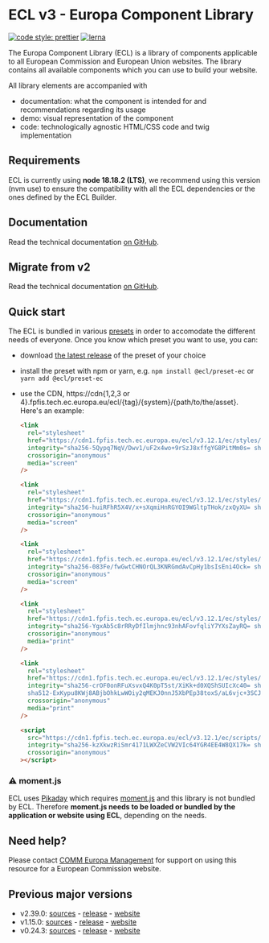 # ECL v3 - Europa Component Library

[![code style: prettier](https://img.shields.io/badge/code_style-prettier-ff69b4.svg?style=flat-square)](https://github.com/prettier/prettier)
[![lerna](https://img.shields.io/badge/maintained%20with-lerna-cc00ff.svg)](https://lernajs.io/)

The Europa Component Library (ECL) is a library of components applicable to all European Commission and European Union websites. The library contains all available components which you can use to build your website.

All library elements are accompanied with

- documentation: what the component is intended for and recommendations regarding its usage
- demo: visual representation of the component
- code: technologically agnostic HTML/CSS code and twig implementation

## Requirements

ECL is currently using **node 18.18.2 (LTS)**, we recommend using this version (nvm use) to ensure the compatibility with all the ECL dependencies or the ones defined by the ECL Builder.

## Documentation

Read the technical documentation [on GitHub](docs/README.md).

## Migrate from v2

Read the technical documentation [on GitHub](docs/Migrating-v3.md).

## Quick start

The ECL is bundled in various [presets](docs/presets.md) in order to accomodate the different needs of everyone. Once you know which preset you want to use, you can:

- download [the latest release](https://github.com/ec-europa/europa-component-library/releases/latest) of the preset of your choice
- install the preset with npm or yarn, e.g. `npm install @ecl/preset-ec` or `yarn add @ecl/preset-ec`
- use the CDN, https://cdn{1,2,3 or 4}.fpfis.tech.ec.europa.eu/ecl/{tag}/{system}/{path/to/the/asset}. Here's an example:

  ```html
  <link
    rel="stylesheet"
    href="https://cdn1.fpfis.tech.ec.europa.eu/ecl/v3.12.1/ec/styles/optional/ecl-ec-default.css"
    integrity="sha256-5Qypq7NqV/Dwv1/uF2x4wo+9rSzJ8xffgYG8PitMm0s= sha384-S8qfyGjDS2GUL49/sOnmUsws29sUqn6WMQR4E5EaDacrvW9ihWMSJYt6Sd9px9/G sha512-CU91Ju1IUrUIY4dF+sNRFah50ZzAYIKpPmY2rVg+ENN2xcoXb7juKtbRxnRYLSwLHFBQfsJyuQz1psdW88mjnQ=="
    crossorigin="anonymous"
    media="screen"
  />
  ```

  ```html
  <link
    rel="stylesheet"
    href="https://cdn1.fpfis.tech.ec.europa.eu/ecl/v3.12.1/ec/styles/optional/ecl-reset.css"
    integrity="sha256-huiRFhR5X4V/x+sXqmiHnRGYOI9WGltpTHok/zxQyXU= sha384-R6C0aXTlglrsW9/MFf/3e1OV7FYYrFhU5+nYqI1nQ/rJQnnKmy3/1U/KSmzBclP2 sha512-xn89a8uy8XBNwtEq7ZGBCMsMsoOZSHOinuhoNKg1frJotdPdMheYcdkr8MHOdiareR8okfIYo38Vi3Tq1aMbzA=="
    crossorigin="anonymous"
    media="screen"
  />
  ```

  ```html
  <link
    rel="stylesheet"
    href="https://cdn1.fpfis.tech.ec.europa.eu/ecl/v3.12.1/ec/styles/ecl-ec.css"
    integrity="sha256-083Fe/fwGwtCHNOrQL3KNRGmdAvCpHy1bsIsEni4Ock= sha384-q0h9TBFocRj1in7j/EN9ilmazriOuLOkJJauyB/Jnf+72a6wGvykXJHmkrWeKTO7 sha512-x+9PuKv26QzzH+47YBhmkMxvvQ4jKGIdQ4rvy9ZxWmrzeeSq60wGNpEu2osgniQC21D3ZfzPSsvj1/uxEWOLkQ=="
    crossorigin="anonymous"
    media="screen"
  />
  ```

  ```html
  <link
    rel="stylesheet"
    href="https://cdn1.fpfis.tech.ec.europa.eu/ecl/v3.12.1/ec/styles/ecl-ec-print.css"
    integrity="sha256-YgxAb5c8rRRyDfIlmjhnc93nhAFovfqliY7YXsZayRQ= sha384-tQjvzYxqwAsclkz3vMz6Vezft6+6q+XjLlbzhF+hM+HDJqM1ZCO4tDDPs22p1o7w sha512-rP+gr7IT8hDel4l1LOChWBO7oJ4Hwxt5rQMlHaMLfqpnGuNnKEppwAmrfJEywVSRf89QGhzy+0UBVzd4/BGuCQ=="
    crossorigin="anonymous"
    media="print"
  />
  ```

  ```html
  <link
    rel="stylesheet"
    href="https://cdn1.fpfis.tech.ec.europa.eu/ecl/v3.12.1/ec/styles/optional/ecl-ec-default-print.css"
    integrity="sha256-crOF0onRFuXsvxQ4K0pT5st/XiKk+d0XQShSUIcXc40= sha384-OZ1PCY8rQWHL0taLJgt3j+akuFVLjVFs4BVGZXBjLYjZQgsfspsOA0L4LshaXPkn
    sha512-ExKypu8KWj8ABjbOhkLwWOiy2qMEKJ0nnJ5XbPEp38toxS/aL6vjc+3SCJDkWAcDHIBhNjvsD3V/193EClpGIw=="
    crossorigin="anonymous"
    media="print"
  />
  ```

  ```html
  <script
    src="https://cdn1.fpfis.tech.ec.europa.eu/ecl/v3.12.1/ec/scripts/ecl-ec.js"
    integrity="sha256-kzXkwzRiSmr4171LWXZeCVW2VIc64YGR4EE4W8QX17k= sha384-Voiqix0AWWYJwjIz+VDaaXCPfxqmAapM2TJ2GETq2B0KwWiw+V+HW1YikTc0dlFk sha512-IYZPCCgbx2kZGZVWLc51g/oy9gTJd/MYpD4J2FCn2WeesU0EVkLSyAF+jc9hshhkNRd4hBgsWiliYcVKYdVnSQ=="
    crossorigin="anonymous"
  ></script>
  ```

### :warning: moment.js

ECL uses [Pikaday](https://github.com/Pikaday/Pikaday) which requires [moment.js](https://momentjs.com/) and this library is not bundled by ECL.
Therefore **moment.js needs to be loaded or bundled by the application or website using ECL**, depending on the needs.

## Need help?

Please contact [COMM Europa Management](mailto:Europamanagement@ec.europa.eu) for support on using this resource for a European Commission website.

## Previous major versions

- v2.39.0: [sources](https://github.com/ec-europa/europa-component-library/tree/v2) - [release](https://github.com/ec-europa/europa-component-library/releases/tag/v2.39.0) - [website](https://ec.europa.eu/component-library/v2.39.0/)
- v1.15.0: [sources](https://github.com/ec-europa/europa-component-library/tree/v1) - [release](https://github.com/ec-europa/europa-component-library/releases/tag/v1.15.0) - [website](https://ec.europa.eu/component-library/v1.15.0/)
- v0.24.3: [sources](https://github.com/ec-europa/europa-component-library/tree/v0) - [release](https://github.com/ec-europa/europa-component-library/releases/tag/v0.24.3) - [website](https://ec.europa.eu/component-library/v0.24.3/)
